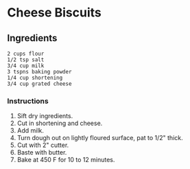 # Cheese Biscuits #

## Ingredients ##
```
2 cups flour
1/2 tsp salt
3/4 cup milk
3 tspns baking powder
1/4 cup shortening
3/4 cup grated cheese
```

### Instructions ###
1. Sift dry ingredients.
2. Cut in shortening and cheese.
3. Add milk.
4. Turn dough out on lightly floured surface, pat to 1/2" thick.
5. Cut with 2" cutter.
6. Baste with butter.
7. Bake at 450 F for 10 to 12 minutes.
